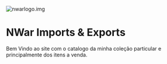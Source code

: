 ![nwarlogo.img]()

# NWar Imports & Exports

Bem Vindo ao site com o catalogo da minha coleção particular e principalmente dos itens a venda.

